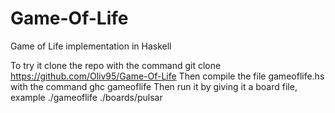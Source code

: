 # Game-Of-Life
Game of Life implementation in Haskell

To try it clone the repo with the command git clone https://github.com/Oliv95/Game-Of-Life
Then compile the file gameoflife.hs with the command ghc gameoflife
Then run it by giving it a board file, example ./gameoflife ./boards/pulsar
